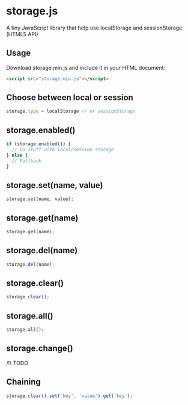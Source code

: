 # storage.js
A tiny JavaScript library that help use localStorage and sessionStorage (HTML5 API)

## Usage
Download storage.min.js and include it in your HTML document:

```html
<script src="storage.min.js"></script>
```

## Choose between local or session

```javascript
storage.type = localStorage // or sessionStorage
```

## storage.enabled()

```javascript
if (storage.enabled()) {
  // Do stuff with local/session storage
} else {
  // Fallback
}
```

## storage.set(name, value)

```javascript
storage.set(name, value);
```

## storage.get(name)

```javascript
storage.get(name);
```

## storage.del(name)

```javascript
storage.del(name);
```

## storage.clear()

```javascript
storage.clear();
```

## storage.all()

```javascript
storage.all();
```

## storage.change()
/!\ TODO

## Chaining

```javascript
storage.clear().set('key', 'value').get('key');
```